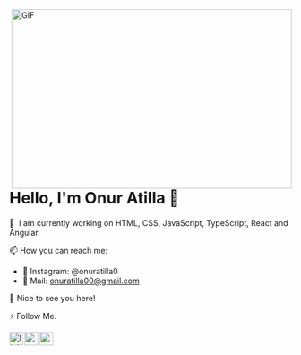 <img align="right" alt="GIF" src="https://github.com/abhisheknaiidu/abhisheknaiidu/blob/master/code.gif?raw=true" width="500" height="320" />

# Hello, I'm Onur Atilla 👋

🔭  I am currently working on HTML, CSS, JavaScript, TypeScript, React and Angular.

📫 How you can reach me:
- 🚀 Instagram: @onuratilla0
- 🤖 Mail: onuratilla00@gmail.com

💬 Nice to see you here!

⚡ Follow Me.

[<img align="left" alt="linkedin | LinkedIn" width="24px" src="https://raw.githubusercontent.com/peterthehan/peterthehan/master/assets/linkedin.svg" />][linkedin]
[<img align="left" height="24" width="24" src="https://cdn.jsdelivr.net/npm/simple-icons@v4/icons/instagram.svg" />][instagram]
[<img align="left" height="24" width="24" src="https://cdn.jsdelivr.net/npm/simple-icons@v4/icons/gmail.svg" />][gmail]

[instagram]: https://www.instagram.com/onuratilla0
[linkedin]: https://www.linkedin.com/in/onur-atilla-3066a1264/
[gmail]: mailto:onuratilla00@gmail.com
